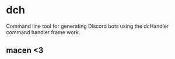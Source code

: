 # dch

Command line tool for generating Discord bots using the dcHandler command handler frame work.

## macen <3